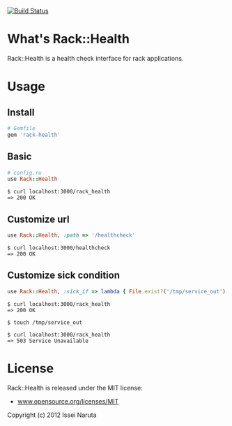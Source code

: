 [![Build Status](https://travis-ci.org/mirakui/rack-health.png)](https://travis-ci.org/mirakui/rack-health)

# What's Rack::Health
Rack::Health is a health check interface for rack applications.

# Usage
## Install
```ruby
# Gemfile
gem 'rack-health'
```

## Basic
```ruby
# config.ru
use Rack::Health
```

```
$ curl localhost:3000/rack_health
=> 200 OK
```

## Customize url
```ruby
use Rack::Health, :path => '/healthcheck'
```

```
$ curl localhost:3000/healthcheck
=> 200 OK
```

## Customize sick condition
```ruby
use Rack::Health, :sick_if => lambda { File.exist?('/tmp/service_out') }
```

```
$ curl localhost:3000/rack_health
=> 200 OK

$ touch /tmp/service_out

$ curl localhost:3000/rack_health
=> 503 Service Unavailable
```

# License
Rack::Health is released under the MIT license:
* www.opensource.org/licenses/MIT

Copyright (c) 2012 Issei Naruta
